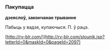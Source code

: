 ### Пакупацца
**дзеяслоў, закончанае трыванне**

Пабыць у вадзе, купаючыся. П. ў рацэ.

<a rel="author">[http://rv-blr.com/](http://rv-blr.com/slounik.jsp?letterId=0&maskId=0&pageId=2097)</a>
